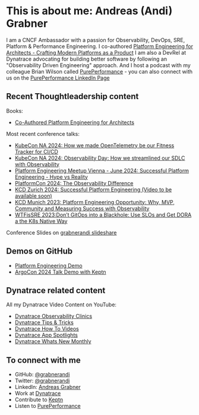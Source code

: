 # This is about me: Andreas (Andi) Grabner

I am a CNCF Ambassador with a passion for Observability, DevOps, SRE, Platform & Performance Engineering.
I co-authored [Platform Engineering for Architects - Crafting Modern Platforms as a Product](https://www.amazon.com/Platform-Engineering-Architects-Crafting-platforms-ebook/dp/B0DH5DJFTH)
I am also a DevRel at Dynatrace advocating for building better software by following an "Observability Driven Engineering" approach.
And I host a podcast with my colleague Brian Wilson called [PurePerformance](https://www.spreaker.com/show/pureperformance) - you can also connect with us on the [PurePerformance LinkedIn Page](https://www.linkedin.com/company/pureperformance)

## Recent Thoughtleadership content

Books:
- [Co-Authored Platform Engineering for Architects](https://www.amazon.com/Platform-Engineering-Architects-Crafting-platforms-ebook/dp/B0DH5DJFTH)

Most recent conference talks:
- [KubeCon NA 2024: How we made OpenTelemetry be our Fitness Tracker for CI/CD](https://www.youtube.com/watch?v=IRNyf_MLHDw)
- [KubeCon NA 2024: Observability Day: How we streamlined our SDLC with Observability](https://www.youtube.com/watch?v=9iRWng2XTR4)
- [Platform Engineering Meetup Vienna - June 2024: Successful Platform Engineering - Hype vs Reality](https://github.com/grabnerandi/grabnerandi.github.io/blob/main/presentations/PlatformEngineering_VIE_SuccessfulPlatformEngineering_June2024.pdf)
- [PlatformCon 2024: The Observability Difference](https://www.youtube.com/watch?v=2jcGj_FTF78)
- [KCD Zurich 2024: Successful Platform Engineering (Video to be available soon)](https://www.youtube.com/watch?v=CLGrm4eFBoo)
- [KCD Munich 2023: Platform Engineering Opportunity: Why, MVP, Community and Measuring Success with Observability](https://www.youtube.com/watch?v=5WDuVUFvELY)
- [WTFisSRE 2023:Don’t GitOps into a Blackhole: Use SLOs and Get DORA a the K8s Native Way](https://www.youtube.com/watch?v=zeEC0475SOU)

Conference Slides on [grabnerandi slideshare](https://www.slideshare.net/grabnerandi/presentations)

## Demos on GitHub

- [Platform Engineering Demo](https://github.com/dynatrace-perfclinics/platform-engineering-demo)
- [ArgoCon 2024 Talk Demo with Keptn](https://github.com/grabnerandi/argocd-keptn-demo)

## Dynatrace related content

All my Dynatrace Video Content on YouTube:
- [Dynatrace Observability Clinics](https://bit.ly/oneagenttutorials)
- [Dynatrace Tips & Tricks](https://bit.ly/dttipstricks)
- [Dynatrace How To Videos](https://bit.ly/dthowto)
- [Dynatrace App Spotlights](https://bit.ly/dtappspotlight)
- [Dynatrace Whats New Monthly](https://bit.ly/dtwhatsnew)

## To connect with me
- GitHub: [@grabnerandi](https://github.com/grabnerandi)
- Twitter: [@grabnerandi](https://twitter.com/grabnerandi)
- LinkedIn: [Andreas Grabner](https://www.linkedin.com/in/grabnerandi/)
- Work at [Dynatrace](https://www.dynatrace.com)
- Contribute to [Keptn](https://www.keptn.sh)
- Listen to [PurePerformance](https://www.spreaker.com/show/pureperformance)

